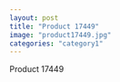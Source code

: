 ```yaml
---
layout: post
title: "Product 17449"
image: "product17449.jpg"
categories: "category1"
---
```

Product 17449
